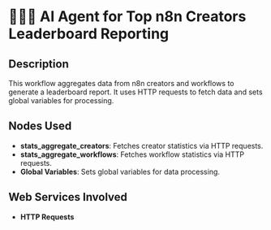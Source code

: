 # 🤖🧑‍💻 AI Agent for Top n8n Creators Leaderboard Reporting

## Description
This workflow aggregates data from n8n creators and workflows to generate a leaderboard report. It uses HTTP requests to fetch data and sets global variables for processing.

## Nodes Used
- **stats_aggregate_creators**: Fetches creator statistics via HTTP requests.
- **stats_aggregate_workflows**: Fetches workflow statistics via HTTP requests.
- **Global Variables**: Sets global variables for data processing.

## Web Services Involved
- **HTTP Requests**
